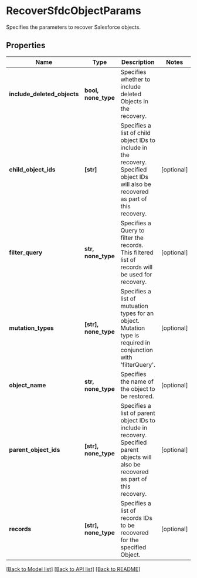 # RecoverSfdcObjectParams

Specifies the parameters to recover Salesforce objects.

## Properties
Name | Type | Description | Notes
------------ | ------------- | ------------- | -------------
**include_deleted_objects** | **bool, none_type** | Specifies whether to include deleted Objects in the recovery. | 
**child_object_ids** | **[str]** | Specifies a list of child object IDs to include in the recovery. Specified object IDs will also be recovered as part of this recovery. | [optional] 
**filter_query** | **str, none_type** | Specifies a Query to filter the records. This filtered list of records will be used for recovery. | [optional] 
**mutation_types** | **[str], none_type** | Specifies a list of mutuation types for an object. Mutation type is required in conjunction with &#39;filterQuery&#39;. | [optional] 
**object_name** | **str, none_type** | Specifies the name of the object to be restored. | [optional] 
**parent_object_ids** | **[str], none_type** | Specifies a list of parent object IDs to include in recovery. Specified parent objects will also be recovered as part of this recovery. | [optional] 
**records** | **[str], none_type** | Specifies a list of records IDs to be recovered for the specified Object. | [optional] 

[[Back to Model list]](../README.md#documentation-for-models) [[Back to API list]](../README.md#documentation-for-api-endpoints) [[Back to README]](../README.md)


